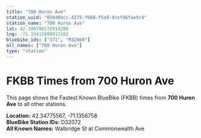 ```yaml
---
title: "700 Huron Ave"
station_uuid: "05848bcc-4275-f069-f5a9-9ccfd6fae5c4"
station_name: "700 Huron Ave"
lat: 42.380788172914286
lng: -71.15412890911102
bluebike_ids: ["371", "M32060"]
all_names: ["700 Huron Ave"]
type: "station"
---
```


# FKBB Times from 700 Huron Ave

This page shows the Fastest Known BlueBike (FKBB) times from **700 Huron Ave** to all other stations.

**Location:** 42.34775567, -71.1356758  
**BlueBike Station IDs:** D32072  
**All Known Names:** Walbridge St at Commonwealth Ave

